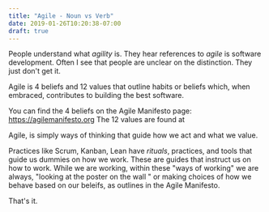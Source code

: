 ```yaml
---
title: "Agile - Noun vs Verb"
date: 2019-01-26T10:20:38-07:00
draft: true
---
```


People understand what _agility_ is.  They hear references to _agile_ is software development. Often I see that people are unclear on
the distinction.  They just don't get it.
<!--more-->

Agile is 4 beliefs and 12 values that outline habits or beliefs which, when embraced, contributes to building the best software.

You can find the 4 beliefs on the Agile Manifesto page: https://agilemanifesto.org
The 12 values are found at

Agile, is simply ways of thinking that guide how we act and what we value.

Practices like Scrum, Kanban, Lean have _rituals_, practices, and tools that guide us dummies on how we work.
These are guides that instruct us on how to work.  While we are working, within these "ways of working" we are always,
"looking at the poster on the wall " or making choices of how we behave based on our beleifs, as outlines in the Agile Manifesto.

That's it.
